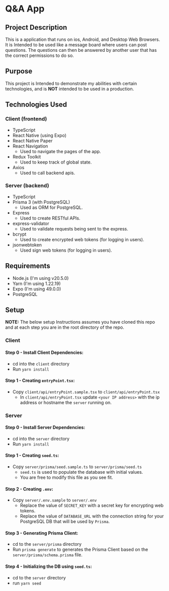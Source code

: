 # Q&A App
## Project Description
This is a application that runs on ios, Android, and Desktop Web Browsers. It is Intended to be used like a message board where users can post questions. The questions can then be answered by another user that has the correct permissions to do so.     

## Purpose
This project is Intended to demonstrate my abilities with certain technologies, and is **NOT** intended to be used in a production.

## Technologies Used
### Client (frontend)
- TypeScript
- React Native (using Expo)
- React Native Paper
- React Navigation
  - Used to navigate the pages of the app.
- Redux Toolkit
  - Used to keep track of global state.
- Axios
  - Used to call backend apis.
### Server (backend)
- TypeScript
- Prisma 3 (with PostgreSQL)
  - Used as ORM for PostgreSQL.
- Express
  - Used to create RESTful APIs.
- express-validator
  - Used to validate requests being sent to the express. 
- bcrypt
  - Used to create encrypted web tokens (for logging in users).
- jsonwebtoken
  - Used sign web tokens (for logging in users).

## Requirements
- Node.js (I'm using v20.5.0)
- Yarn (I'm using 1.22.19)
- Expo (I'm using 49.0.0)
- PostgreSQL

## Setup
**NOTE:** The below setup Instructions assumes you have cloned this repo and at each step you are in the root directory of the repo. 
### Client
#### Step 0 - Install Client Dependencies:
- cd into the `client` directory
- Run `yarn install`

#### Step 1 - Creating `entryPoint.tsx`:  
- Copy `client/api/entryPoint.sample.tsx` to `client/api/entryPoint.tsx`
  - In `client/api/entryPoint.tsx` update `<your IP address>` with the ip address or hostname the `server` running on.

### Server
#### Step 0 - Install Server Dependencies:
- cd into the `server` directory
- Run `yarn install`

#### Step 1 - Creating `seed.ts`:  
- Copy `server/prisma/seed.sample.ts` to `server/prisma/seed.ts`
  - `seed.ts` is used to populate the database with initial values. 
  - You are free to modify this file as you see fit.

#### Step 2 - Creating `.env`:
- Copy `server/.env.sample` to `server/.env`
  - Replace the value of `SECRET_KEY` with a secret key for encrypting web tokens.
  - Replace the value of `DATABASE_URL` with the connection string for your PostgreSQL DB that will be used by `Prisma`.
  
#### Step 3 - Generating Prisma Client:
- cd to the `server/prisma` directory
- Run `prisma generate` to generates the Prisma Client based on the `server/prisma/schema.prisma` file. 

#### Step 4 - Initializing the DB using `seed.ts`:
- cd to the `server` directory
- run `yarn seed`